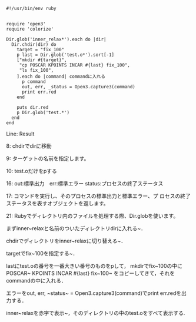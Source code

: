 ``` {.ruby}
#!/usr/bin/env ruby 


require 'open3'
require 'colorize'

Dir.glob('inner_relax*').each do |dir|
  Dir.chdir(dir) do   
    target = "fix_100" 
    p last = Dir.glob('test.o*').sort[-1]
    ["mkdir #{target}",
     "cp POSCAR KPOINTS INCAR #{last} fix_100",
     "ls fix_100",
    ].each do |command| commandに入れる
      p command
      out, err, _status = Open3.capture3(command)
      print err.red
    end

    puts dir.red
    p Dir.glob('test.*') 
  end
end

```

Line: Result

8: chdirでdirに移動

9: ターゲットの名前を指定します。

10: test.oだけをpする

16: out:標準出力　err:標準エラー status:プロセスの終了ステータス

17: コマンドを実行し、そのプロセスの標準出力と標準エラー、プ
ロセスの終了ステータスを表すオブジェクトを返します。

21: Rubyでディレクトリ内のファイルを処理する際、Dir.globを使います。

まずinner~relaxと名前のついたディレクトリdirに入れる~．

chdirでディレクトリをinner~relaxに切り替える~．

targetでfix~100を指定する~．

lastにtest.oの番号を一番大きい番号のものをpして，
mkdirでfix~100の中にPOSCAR~ KPOINTS INCAR \#{last} fix~100~
をコピーしてきて，それをcommandの中に入れる．

エラーをout, err, ~status~ = Open3.capture3(command)でprint
err.redを出力する．

inner~relaxを赤字で表示~，そのディレクトリの中のtest.oをすべて表示する.
